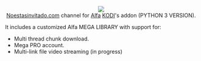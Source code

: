 <p align="center">
  <img src="https://raw.githubusercontent.com/tonikelope/neiflix_alfa_py3/master/plugin.video.neiflix/resources/fanart.png"><br>
  <a href="https://noestasinvitado.com/" target="_blank">Noestasinvitado.com</a> channel for <a href="https://github.com/alfa-addon/addon" target="_blank">Alfa</a> <a href="https://github.com/xbmc/xbmc" target="_blank">KODI</a>'s addon (PYTHON 3 VERSION).
</p>

It includes a customized Alfa MEGA LIBRARY with support for:

- Multi thread chunk download.
- Mega PRO account.
- Multi-link file video streaming (in progress)
